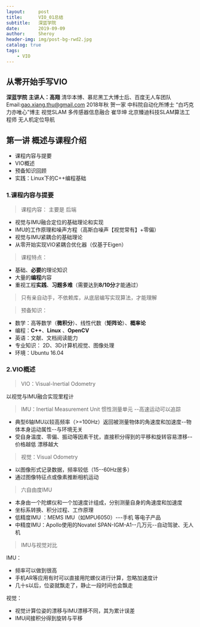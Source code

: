 ```yaml
---
layout:     post
title:      VIO_01总结
subtitle:   深蓝学院
date:       2019-09-09
author:     Sheroy
header-img: img/post-bg-rwd2.jpg
catalog: true
tags:
    - VIO
---
```



## 从零开始手写VIO ## 

**深蓝学院** **主讲人：高翔** 清华本博、慕尼黑工大博士后、百度无人车团队 
Email:gao.xiang.thu@gmail.com 2018年秋 
贺一家   中科院自动化所博士 “白巧克力亦唯心”博主 视觉SLAM 多传感器信息融合 
崔华坤 北京臻迪科技SLAM算法工程师 无人机定位导航


## 第一讲 概述与课程介绍 ## 

- 课程内容与提要
- VIO概述 
- 预备知识回顾
- 实践：Linux下的C++编程基础 


### 1.课程内容与提要 ### 



> 课程内容： 主要是 后端

- 视觉与IMU融合定位的基础理论和实现
- IMU的工作原理和噪声方程（高斯白噪声【视觉常有】+零偏）
- 视觉与IMU紧耦合的基础理论
- 从零开始实现VIO紧耦合优化器（仅基于Eigen）



> 课程特点： 

- 基础、**必要**的理论知识 
- 大量的**编程**内容 
- 重视工程**实践**、**习题多难**（需要达到**8/10分**才能通过） 

> 只有亲自动手，不依赖库，从底层编写实现算法，才能理解 





> 预备知识： 

- 数学：高等数学（**微积分**）、线性代数（**矩阵论**）、**概率论** 
- 编程：**C++**、**Linux** 、**OpenCV**
- 英语：文献、文档阅读能力 
- 专业知识： 2D、3D计算机视觉、图像处理
- 环境：Ubuntu 16.04 




### 2.VIO概述 ### 


> VIO：Visual-Inertial Odometry

以视觉与IMU融合实现里程计 

> IMU：Inertial Measurement Unit 惯性测量单元 --高速运动可以追踪

- 典型6轴IMU以较高频率（>=100Hz）返回被测量物体的角速度和加速度--物体本身运动属性--与环境无关
- 受自身温度、零偏、振动等因素干扰，直接积分得到的平移和旋转容易漂移--价格越低 漂移越大 

> 视觉：Visual Odometry

- 以图像形式记录数据，频率较低（15--60Hz居多）
- 通过图像特征点或像素推断相机运动

> 六自由度IMU

- 本身由一个陀螺仪和一个加速度计组成，分别测量自身的角速度和加速度
- 坐标系转换、积分过程、工作原理
- 低精度IMU ：MEMS IMU（如MPU6050）---手机 等电子产品
- 中精度IMU：Apollo使用的Novatel SPAN-IGM-A1--几万元--自动驾驶、无人机




> IMU与视觉对比

IMU：
- 频率可以做到很高
- 手机AR等应用有时可以直接用陀螺仪进行计算，忽略加速度计
- 几十s以后，位姿就飘走了，静止一段时间也会飘走

视觉：
- 视觉计算位姿的漂移与IMU漂移不同，其为累计误差
- IMU间接积分得到旋转与平移
